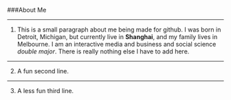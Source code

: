 ###About Me
***
1. This is a small paragraph about me being made for github. I was born in Detroit, Michigan, but currently live in **Shanghai**, and my family lives in Melbourne. I am an interactive media and business and social science _double major_. There is really nothing else I have to add here.
***
2. A fun second line.
***
3. A less fun third line.